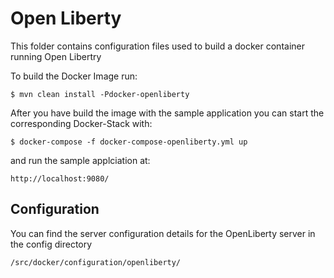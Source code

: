# Open Liberty

This folder contains configuration files used to build a docker container running Open Libertry

To build the Docker Image run:

	$ mvn clean install -Pdocker-openliberty
	
After you have build the image with the sample application you can start the corresponding Docker-Stack with:

	$ docker-compose -f docker-compose-openliberty.yml up
	
and run the sample applciation at:

	http://localhost:9080/


## Configuration

You can find the server configuration details for the OpenLiberty server in the config directory

	/src/docker/configuration/openliberty/

	